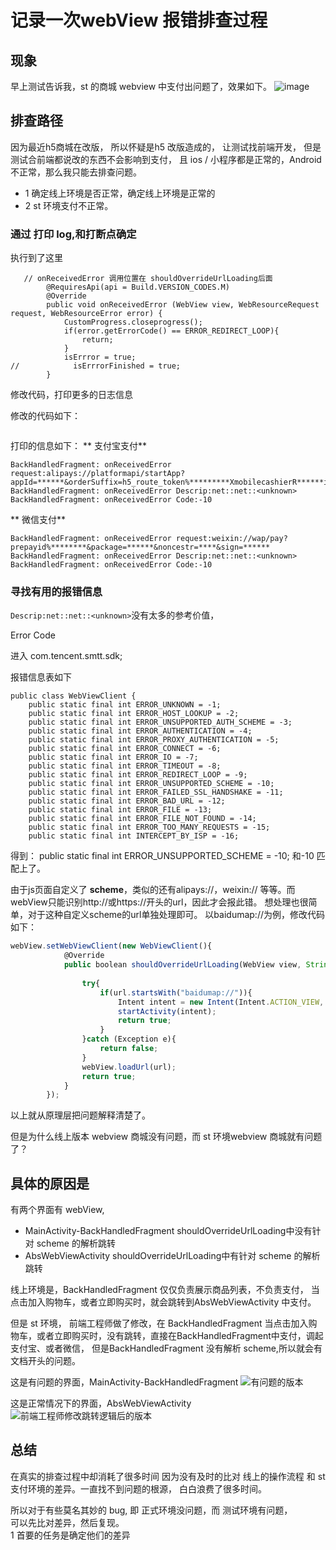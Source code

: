 # 记录一次webView 报错排查过程
## 现象
早上测试告诉我，st 的商城 webview 中支付出问题了，效果如下。
![image](../img/image.png)

## 排查路径
因为最近h5商城在改版， 所以怀疑是h5 改版造成的， 让测试找前端开发，
但是测试合前端都说改的东西不会影响到支付， 且 ios / 小程序都是正常的，Android不正常，那么我只能去排查问题。

 - 1 确定线上环境是否正常，确定线上环境是正常的
 - 2 st 环境支付不正常。

### 通过 打印 log,和打断点确定

执行到了这里
```
   // onReceivedError 调用位置在 shouldOverrideUrlLoading后面
        @RequiresApi(api = Build.VERSION_CODES.M)
        @Override
        public void onReceivedError (WebView view, WebResourceRequest request, WebResourceError error) {
            CustomProgress.closeprogress();
            if(error.getErrorCode() == ERROR_REDIRECT_LOOP){
                return;
            }
            isErrror = true;
//            isErrrorFinished = true;
        }
```

修改代码，打印更多的日志信息

修改的代码如下：

```
```

打印的信息如下：
** 支付宝支付**
```
BackHandledFragment: onReceivedError request:alipays://platformapi/startApp?appId=******&orderSuffix=h5_route_token%*********XmobilecashierR******is_h5_route*******#Intent;scheme=alipays;package=com.eg.android.AlipayGphone;end
BackHandledFragment: onReceivedError Descrip:net::net::<unknown>
BackHandledFragment: onReceivedError Code:-10
```

** 微信支付**
```
BackHandledFragment: onReceivedError request:weixin://wap/pay?prepayid%********&package=******&noncestr=****&sign=******
BackHandledFragment: onReceivedError Descrip:net::net::<unknown>
BackHandledFragment: onReceivedError Code:-10
```


### 寻找有用的报错信息

`Descrip:net::net::<unknown>`没有太多的参考价值，

Error Code

进入 com.tencent.smtt.sdk;

报错信息表如下
```
public class WebViewClient {
    public static final int ERROR_UNKNOWN = -1;
    public static final int ERROR_HOST_LOOKUP = -2;
    public static final int ERROR_UNSUPPORTED_AUTH_SCHEME = -3;
    public static final int ERROR_AUTHENTICATION = -4;
    public static final int ERROR_PROXY_AUTHENTICATION = -5;
    public static final int ERROR_CONNECT = -6;
    public static final int ERROR_IO = -7;
    public static final int ERROR_TIMEOUT = -8;
    public static final int ERROR_REDIRECT_LOOP = -9;
    public static final int ERROR_UNSUPPORTED_SCHEME = -10;
    public static final int ERROR_FAILED_SSL_HANDSHAKE = -11;
    public static final int ERROR_BAD_URL = -12;
    public static final int ERROR_FILE = -13;
    public static final int ERROR_FILE_NOT_FOUND = -14;
    public static final int ERROR_TOO_MANY_REQUESTS = -15;
    public static final int INTERCEPT_BY_ISP = -16;
```
得到： public static final int ERROR_UNSUPPORTED_SCHEME = -10; 和-10 匹配上了。

由于js页面自定义了 **scheme**，类似的还有alipays://，weixin:// 等等。而webView只能识别http://或https://开头的url，因此才会报此错。
想处理也很简单，对于这种自定义scheme的url单独处理即可。
以baidumap://为例，修改代码如下：

```typescript
webView.setWebViewClient(new WebViewClient(){
            @Override
            public boolean shouldOverrideUrlLoading(WebView view, String url) {
 
                try{
                    if(url.startsWith("baidumap://")){
                        Intent intent = new Intent(Intent.ACTION_VIEW, Uri.parse(url));
                        startActivity(intent);
                        return true;
                    }
                }catch (Exception e){
                    return false;
                }
                webView.loadUrl(url);
                return true;
            }
        });
```

以上就从原理层把问题解释清楚了。


但是为什么线上版本 webview 商城没有问题，而 st 环境webview 商城就有问题了？

## 具体的原因是
有两个界面有 webView,

- MainActivity-BackHandledFragment  shouldOverrideUrlLoading中没有针对 scheme 的解析跳转
- AbsWebViewActivity    shouldOverrideUrlLoading中有针对 scheme 的解析跳转

线上环境是，BackHandledFragment 仅仅负责展示商品列表，不负责支付，   当点击加入购物车，或者立即购买时，就会跳转到AbsWebViewActivity 中支付。



但是 st 环境， 前端工程师做了修改，在 BackHandledFragment  当点击加入购物车，或者立即购买时，没有跳转，直接在BackHandledFragment中支付，调起
支付宝、或者微信， 但是BackHandledFragment 没有解析 scheme,所以就会有文档开头的问题。

这是有问题的界面，MainActivity-BackHandledFragment
![有问题的版本](../img/image_1.png)

这是正常情况下的界面，AbsWebViewActivity
![前端工程师修改跳转逻辑后的版本](../img/image_2.png)


## 总结
在真实的排查过程中却消耗了很多时间
因为没有及时的比对 线上的操作流程 和 st 支付环境的差异。一直找不到问题的根源， 白白浪费了很多时间。

所以对于有些莫名其妙的 bug,  即 正式环境没问题，而 测试环境有问题，  
可以先比对差异，然后复现。  
1 首要的任务是确定他们的差异

